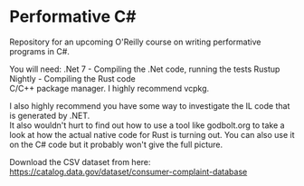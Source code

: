 # Performative C# 
Repository for an upcoming O'Reilly course on writing performative programs in C#.

You will need:
.Net 7 - Compiling the .Net code, running the tests
Rustup Nightly - Compiling the Rust code   
C/C++ package manager. I highly recommend vcpkg.

I also highly recommend you have some way to investigate the IL code that is generated by .NET.   
It also wouldn't hurt to find out how to use a tool like godbolt.org to take a look at how the actual native code for Rust is turning out. You can also use it on the C# code but it probably won't give the full picture.   

Download the CSV dataset from here:
https://catalog.data.gov/dataset/consumer-complaint-database



